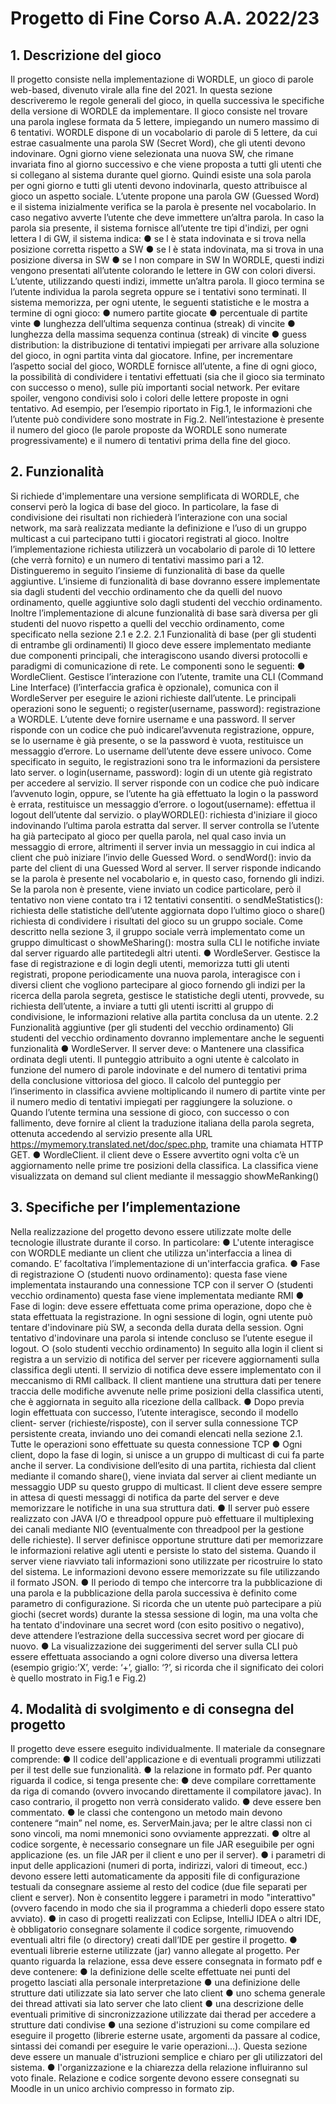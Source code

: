 # Progetto di Fine Corso A.A. 2022/23
## 1. Descrizione del gioco
Il progetto consiste nella implementazione di WORDLE, un gioco di parole web-based, divenuto virale alla fine del 2021. In questa sezione descriveremo le regole generali del gioco, in quella successiva le specifiche della versione di WORDLE da implementare.
Il gioco consiste nel trovare una parola inglese formata da 5 lettere, impiegando un numero massimo di 6 tentativi. WORDLE dispone di un vocabolario di parole di 5 lettere, da cui estrae casualmente una parola SW (Secret Word), che gli utenti devono indovinare. Ogni giorno viene selezionata una nuova SW, che rimane invariata fino al giorno successivo e che viene proposta a tutti gli utenti che si collegano al sistema durante quel giorno. Quindi esiste una sola parola per ogni giorno e tutti gli utenti devono indovinarla, questo attribuisce al gioco un aspetto sociale. L’utente propone una parola GW (Guessed Word) e il sistema inizialmente verifica se la parola è presente nel vocabolario. In caso negativo avverte l’utente che deve immettere un’altra parola. In caso la parola sia presente, il sistema fornisce all’utente tre tipi d'indizi, per ogni lettera l di GW, il sistema indica:
● se l è stata indovinata e si trova nella posizione corretta rispetto a SW
● se l è stata indovinata, ma si trova in una posizione diversa in SW
● se l non compare in SW
In WORDLE, questi indizi vengono presentati all’utente colorando le lettere in GW con colori diversi.
L’utente, utilizzando questi indizi, immette un’altra parola. Il gioco termina se l’utente individua la parola segreta oppure se i tentativi sono terminati. Il sistema memorizza, per ogni utente, le seguenti statistiche e le mostra a termine di ogni gioco:
● numero partite giocate
● percentuale di partite vinte
● lunghezza dell’ultima sequenza continua (streak) di vincite
● lunghezza della massima sequenza continua (streak) di vincite
● guess distribution: la distribuzione di tentativi impiegati per arrivare alla soluzione del gioco, in ogni partita vinta dal giocatore.
Infine, per incrementare l’aspetto social del gioco, WORDLE fornisce all’utente, a fine di ogni gioco, la possibilità di condividere i tentativi effettuati (sia che il gioco sia terminato con successo o meno), sulle più importanti social network. Per evitare spoiler, vengono condivisi solo i colori delle lettere proposte in ogni tentativo. Ad esempio, per l’esempio riportato in Fig.1, le informazioni che l’utente può condividere sono mostrate in Fig.2. Nell’intestazione è presente il numero del gioco (le parole proposte da WORDLE sono numerate progressivamente) e il numero di tentativi prima della fine del gioco.

## 2. Funzionalità
Si richiede d'implementare una versione semplificata di WORDLE, che conservi però la logica di base del gioco. In particolare, la fase di condivisione dei risultati non richiederà l’interazione con una social network, ma sarà realizzata mediante la definizione e l’uso di un gruppo multicast a cui partecipano tutti i giocatori registrati al gioco. Inoltre l’implementazione richiesta utilizzerà un vocabolario di parole di 10 lettere (che verrà fornito) e un numero di tentativi massimo pari a 12. Distingueremo in seguito l’insieme di funzionalità di base da quelle aggiuntive. L’insieme di funzionalità di base dovranno essere implementate sia dagli studenti del vecchio ordinamento che da quelli del nuovo ordinamento, quelle aggiuntive solo dagli studenti del vecchio ordinamento. Inoltre l’implementazione di alcune funzionalità di base sarà diversa per gli studenti del nuovo rispetto a quelli del vecchio ordinamento, come specificato nella sezione 2.1 e 2.2.
2.1 Funzionalità di base (per gli studenti di entrambe gli ordinamenti)
Il gioco deve essere implementato mediante due componenti principali, che interagiscono usando diversi protocolli e paradigmi di comunicazione di rete. Le componenti sono le seguenti:
● WordleClient. Gestisce l’interazione con l’utente, tramite una CLI (Command Line Interface)
(l’interfaccia grafica è opzionale), comunica con il WordleServer per eseguire le azioni richieste
dall’utente. Le principali operazioni sono le seguenti;
  o register(username, password): registrazione a WORDLE. L’utente deve fornire username e una password. Il server risponde con un codice che può indicarel’avvenuta registrazione, oppure, se lo username è già presente, o se la password è vuota, restituisce un messaggio d’errore. Lo username dell’utente deve essere univoco. Come specificato in seguito, le registrazioni sono tra le informazioni da persistere lato server.
  o login(username, password): login di un utente già registrato per accedere al servizio. Il server risponde con un codice che può indicare l’avvenuto login, oppure, se l’utente ha già effettuato la login o la password è errata, restituisce un messaggio d’errore.
  o logout(username): effettua il logout dell’utente dal servizio.
  o playWORDLE(): richiesta d'iniziare il gioco indovinando l’ultima parola estratta dal server. Il server controlla se l’utente ha già partecipato al gioco per quella parola, nel qual caso     invia un messaggio di errore, altrimenti il server invia un messaggio in cui indica al client che può iniziare l’invio delle Guessed Word.
  o sendWord(): invio da parte del client di una Guessed Word al server. Il server risponde indicando se la parola è presente nel vocabolario e, in questo caso, fornendo gli indizi. Se la parola non è presente, viene inviato un codice particolare, però il tentativo non viene contato tra i 12 tentativi consentiti.
  o sendMeStatistics(): richiesta delle statistiche dell’utente aggiornata dopo l’ultimo gioco
  o share() richiesta di condividere i risultati del gioco su un gruppo sociale. Come descritto nella sezione 3, il gruppo sociale verrà implementato come un gruppo dimulticast
  o showMeSharing(): mostra sulla CLI le notifiche inviate dal server riguardo alle partitedegli altri utenti.
● WordleServer. Gestisce la fase di registrazione e di login degli utenti, memorizza tutti gli utenti registrati, propone periodicamente una nuova parola, interagisce con i diversi client che vogliono partecipare al gioco fornendo gli indizi per la ricerca della parola segreta, gestisce le statistiche degli utenti, provvede, su richiesta dell’utente, a inviare a tutti gli utenti iscritti al gruppo di condivisione, le informazioni relative alla partita conclusa da un utente.
2.2 Funzionalità aggiuntive (per gli studenti del vecchio ordinamento)
Gli studenti del vecchio ordinamento dovranno implementare anche le seguenti funzionalità
● WordleServer. Il server deve:
  o Mantenere una classifica ordinata degli utenti. Il punteggio attribuito a ogni utente è calcolato in funzione del numero di parole indovinate e del numero di tentativi prima della conclusione vittoriosa del gioco. Il calcolo del punteggio per l’inserimento in classifica avviene moltiplicando il numero di partite vinte per il numero medio di tentativi impiegati per raggiungere la soluzione.
  o Quando l’utente termina una sessione di gioco, con successo o con fallimento, deve fornire al client la traduzione italiana della parola segreta, ottenuta accedendo al servizio presente alla URL https://mymemory.translated.net/doc/spec.php, tramite una chiamata HTTP GET.
● WordleClient. il client deve
  o Essere avvertito ogni volta c’è un aggiornamento nelle prime tre posizioni della classifica. La classifica viene visualizzata on demand sul client mediante il messaggio showMeRanking()

## 3. Specifiche per l’implementazione
Nella realizzazione del progetto devono essere utilizzate molte delle tecnologie illustrate durante il corso. In particolare:
● L'utente interagisce con WORDLE mediante un client che utilizza un'interfaccia a linea di comando. E’ facoltativa l’implementazione di un'interfaccia grafica.
● Fase di registrazione
  ○ (studenti nuovo ordinamento): questa fase viene implementata instaurando una connessione TCP con il server
  ○ (studenti vecchio ordinamento) questa fase viene implementata mediante RMI
● Fase di login: deve essere effettuata come prima operazione, dopo che è stata effettuata la registrazione. In ogni sessione di login, ogni utente può tentare d'indovinare più SW, a seconda della durata della session. Ogni tentativo d'indovinare una parola si intende concluso se l’utente esegue il logout.
  ○ (solo studenti vecchio ordinamento) In seguito alla login il client si registra a un servizio di notifica del server per ricevere aggiornamenti sulla classifica degli utenti. Il servizio di notifica deve essere implementato con il meccanismo di RMI callback. Il client mantiene una struttura dati per tenere traccia delle modifiche avvenute nelle prime posizioni della classifica utenti, che è aggiornata in seguito alla ricezione della callback.
● Dopo previa login effettuata con successo, l’utente interagisce, secondo il modello client- server (richieste/risposte), con il server sulla connessione TCP persistente creata, inviando uno dei comandi elencati nella sezione 2.1. Tutte le operazioni sono effettuate su questa connessione TCP
● Ogni client, dopo la fase di login, si unisce a un gruppo di multicast di cui fa parte anche il server. La condivisione dell’esito di una partita, richiesta dal client mediante il comando share(), viene inviata dal server ai client mediante un messaggio UDP su questo gruppo di multicast. Il client deve essere sempre in attesa di questi messaggi di notifica da parte del server e deve memorizzare le notifiche in una sua struttura dati.
● Il server può essere realizzato con JAVA I/O e threadpool oppure può effettuare il multiplexing dei canali mediante NIO (eventualmente con threadpool per la gestione delle richieste). Il server definisce opportune strutture dati per memorizzare le informazioni relative agli utenti e persiste lo stato del sistema. Quando il server viene riavviato tali informazioni sono utilizzate per ricostruire lo stato del sistema. Le informazioni devono essere memorizzate su file utilizzando il formato JSON.
● Il periodo di tempo che intercorre tra la pubblicazione di una parola e la pubblicazione della parola successiva è definito come parametro di configurazione. Si ricorda che un utente può partecipare a più giochi (secret words) durante la stessa sessione di login, ma una volta che ha tentato d'indovinare una secret word (con esito positivo o negativo), deve attendere l’estrazione della successiva secret word per giocare di nuovo.
● La visualizzazione dei suggerimenti del server sulla CLI può essere effettuata associando a ogni colore diverso una diversa lettera (esempio grigio:’X’, verde: ‘+’, giallo: ‘?’, si ricorda che il significato dei colori è quello mostrato in Fig.1 e Fig.2)

## 4. Modalità di svolgimento e di consegna del progetto
Il progetto deve essere eseguito individualmente. Il materiale da consegnare comprende:
● Il codice dell'applicazione e di eventuali programmi utilizzati per il test delle sue funzionalità.
● la relazione in formato pdf.
Per quanto riguarda il codice, si tenga presente che:
● deve compilare correttamente da riga di comando (ovvero invocando direttamente il compilatore javac). In caso contrario, il progetto non verrà considerato valido.
● deve essere ben commentato.
● le classi che contengono un metodo main devono contenere “main” nel nome, es. ServerMain.java; per le altre classi non ci sono vincoli, ma nomi mnemonici sono ovviamente apprezzati.
● oltre al codice sorgente, è necessario consegnare un file JAR eseguibile per ogni applicazione (es. un file JAR per il client e uno per il server).
● i parametri di input delle applicazioni (numeri di porta, indirizzi, valori di timeout, ecc.) devono essere letti automaticamente da appositi file di configurazione testuali da consegnare assieme al resto del codice (due file separati per client e server). Non è consentito leggere i parametri in modo "interattivo" (ovvero facendo in modo che sia il programma a chiederli dopo essere stato avviato).
● in caso di progetti realizzati con Eclipse, IntelliJ IDEA o altri IDE, è obbligatorio consegnare solamente il codice sorgente, rimuovendo eventuali altri file (o directory) creati dall’IDE per gestire il progetto.
● eventuali librerie esterne utilizzate (jar) vanno allegate al progetto. Per quanto riguarda la relazione, essa deve essere consegnata in formato pdf e deve contenere:
● la definizione delle scelte effettuate nei punti del progetto lasciati alla personale interpretazione
● una definizione delle strutture dati utilizzate sia lato server che lato client
● uno schema generale dei thread attivati sia lato server che lato client
● una descrizione delle eventuali primitive di sincronizzazione utilizzate dai therad per accedere a strutture dati condivise
● una sezione d'istruzioni su come compilare ed eseguire il progetto (librerie esterne usate, argomenti da passare al codice, sintassi dei comandi per eseguire le varie operazioni...). Questa sezione deve essere un manuale d'istruzioni semplice e chiaro per gli utilizzatori del sistema.
● l'organizzazione e la chiarezza della relazione influiranno sul voto finale.
Relazione e codice sorgente devono essere consegnati su Moodle in un unico archivio compresso in formato zip.
